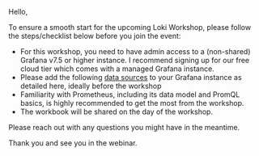 Hello,

To ensure a smooth start for the upcoming Loki Workshop, please follow the steps/checklist below before you join the event:

- For this workshop, you need to have admin access to a (non-shared) Grafana v7.5 or higher instance. I recommend signing up for our free cloud tier which comes with a managed Grafana instance.
- Please add the following [data sources](https://gist.github.com/wardbekker/9474e0c35ee092101b083d59daef1439) to your Grafana instance as detailed here, ideally before the workshop
- Familiarity with Prometheus, including its data model and PromQL basics, is highly recommended to get the most from the workshop.
- The workbook will be shared on the day of the workshop.

Please reach out with any questions you might have in the meantime.

Thank you and see you in the webinar.
